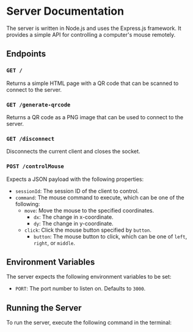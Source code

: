 # Server Documentation

The server is written in Node.js and uses the Express.js framework. It provides a simple API for controlling a computer's mouse remotely.

## Endpoints

### `GET /`

Returns a simple HTML page with a QR code that can be scanned to connect to the server.

### `GET /generate-qrcode`

Returns a QR code as a PNG image that can be used to connect to the server.

### `GET /disconnect`

Disconnects the current client and closes the socket.

### `POST /controlMouse`

Expects a JSON payload with the following properties:

* `sessionId`: The session ID of the client to control.
* `command`: The mouse command to execute, which can be one of the following:
	+ `move`: Move the mouse to the specified coordinates.
		- `dx`: The change in x-coordinate.
		- `dy`: The change in y-coordinate.
	+ `click`: Click the mouse button specified by `button`.
		- `button`: The mouse button to click, which can be one of `left`, `right`, or `middle`.

## Environment Variables

The server expects the following environment variables to be set:

* `PORT`: The port number to listen on. Defaults to `3000`.

## Running the Server

To run the server, execute the following command in the terminal:

